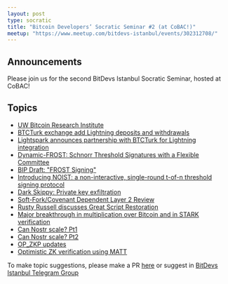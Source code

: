 ```yaml
---
layout: post
type: socratic
title: "Bitcoin Developers’ Socratic Seminar #2 (at CoBAC!)"
meetup: "https://www.meetup.com/bitdevs-istanbul/events/302312708/"
---
```


## Announcements
Please join us for the second BitDevs Istanbul Socratic Seminar, hosted at CoBAC! 

## Topics

- [UW Bitcoin Research Institute](https://www.uwyo.edu/philrelig/bitcoin/index.html)
- [BTCTurk exchange add Lightning deposits and withdrawals](https://x.com/BtcTurkKripto/status/1830976635463491792)
- [Lightspark announces partnership with BTCTurk for Lightning integration](https://x.com/lightspark/status/1836471461156131171)
- [Dynamic-FROST: Schnorr Threshold Signatures with a Flexible Committee](https://eprint.iacr.org/2024/896)
- [BIP Draft: "FROST Signing"](https://groups.google.com/g/bitcoindev/c/PeMp2HQl-H4?pli=1)
- [Introducing NOIST: a non-interactive, single-round t-of-n threshold signing protocol](https://blog.brollup.org/introducing-noist-a-non-interactive-single-round-t-of-n-threshold-signing-protocol-51225fe513fa)
- [Dark Skippy: Private key exfiltration](https://darkskippy.com/)
- [Soft-Fork/Covenant Dependent Layer 2 Review](https://petertodd.org/2024/covenant-dependent-layer-2-review)
- [Rusty Russell discusses Great Script Restoration](https://x.com/bitcoinbrink/status/1826626054360105413)
- [Major breakthrough in multiplication over Bitcoin and in STARK verification](https://x.com/StarkWareLtd/status/1828059215283335547)
- [Can Nostr scale? Pt1](https://x.com/BobMcElrath/status/1828763959001804956)
- [Can Nostr scale? Pt2](https://x.com/Excellion/status/1828665230869864775)
- [OP_ZKP updates](https://groups.google.com/g/bitcoindev/c/YEXcac4FMGc)
- [Optimistic ZK verification using MATT](https://delvingbitcoin.org/t/optimistic-zk-verification-using-matt/1050)


To make topic suggestions, please make a PR [here](https://github.com/pretyflaco/bitdevsistanbul.github.io/blob/master/_posts/2024-08-17-bitcoin-developers%E2%80%99-socratic-seminar-001.md) or suggest in [BitDevs Istanbul Telegram Group](https://t.me/+o6DUM5pWV984OTQ6)